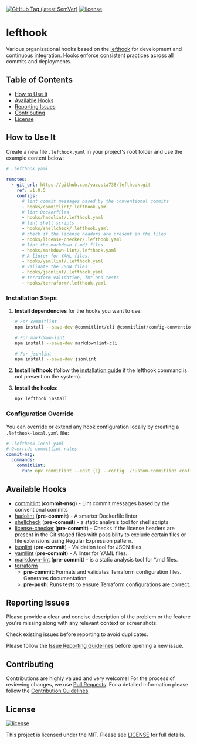 <!-- markdownlint-disable -->

[![GitHub Tag (latest SemVer)](https://img.shields.io/github/v/tag/yacosta738/lefthook.svg?label=latest&sort=semver)][releases]
[![license](https://img.shields.io/badge/license-mit-brightgreen.svg)][license]
<!-- markdownlint-restore -->

# lefthook

Various organizational hooks based on the [lefthook](https://github.com/evilmartians/lefthook)
for development and continuous integration. Hooks enforce consistent practices
across all commits and deployments.

## Table of Contents

- [How to Use It](#how-to-use-it)
- [Available Hooks](#available-hooks)
- [Reporting Issues](#reporting-issues)
- [Contributing](#contributing)
- [License](#license)

## How to Use It

Create a new file `.lefthook.yaml` in your project's root folder and use the
example content below:

```yaml
# .lefthook.yaml
---
remotes:
  - git_url: https://github.com/yacosta738/lefthook.git
    ref: v1.0.5
    configs:
      # lint commit messages based by the conventional commits
      - hooks/commitlint/.lefthook.yaml
      # lint Dockerfiles
      - hooks/hadolint/.lefthook.yaml
      # lint shell scripts
      - hooks/shellcheck/.lefthook.yaml
      # check if the license headers are present in the files
      - hooks/license-checker/.lefthook.yaml
      # lint the markdown (.md) files
      - hooks/markdown-lint/.lefthook.yaml
      # A linter for YAML files.
      - hooks/yamllint/.lefthook.yaml
      # validate the JSON files
      - hooks/jsonlint/.lefthook.yaml
      # terraform validation, fmt and tests
      - hooks/terraform/.lefthook.yaml
```

### Installation Steps

1. **Install dependencies** for the hooks you want to use:

   ```bash
   # For commitlint
   npm install --save-dev @commitlint/cli @commitlint/config-conventional
   
   # For markdown-lint  
   npm install --save-dev markdownlint-cli
   
   # For jsonlint
   npm install --save-dev jsonlint
   ```

2. **Install lefthook** (follow the [installation guide](https://github.com/evilmartians/lefthook/blob/master/docs/install.md)
   if the lefthook command is not present on the system).

3. **Install the hooks**:

   ```bash
   npx lefthook install
   ```

### Configuration Override

You can override or extend any hook configuration locally by creating a `.lefthook-local.yaml` file:

```yaml
# .lefthook-local.yaml
# Override commitlint rules
commit-msg:
  commands:
    commitlint:
      run: npx commitlint --edit {1} --config ./custom-commitlint.config.js
```

## Available Hooks

- [commitlint](./hooks/commitlint/) (**commit-msg**) - Lint commit messages
based by the conventional commits
- [hadolint](./hooks/hadolint/) (**pre-commit**) - A smarter Dockerfile linter
- [shellcheck](./hooks/shellcheck/) (**pre-commit**) - a static analysis tool
for shell scripts
- [license-checker](./hooks/license-checker/) (**pre-commit**) - Checks if the
license headers are present in the Git staged files with possibility to exclude
certain files or file extensions using Regular Expression pattern.
- [jsonlint](./hooks/jsonlint/) (**pre-commit**) - Validation tool for JSON files.
- [yamllint](./hooks/yamllint/) (**pre-commit**) - A linter for YAML files.
- [markdown-lint](./hooks/markdown-lint/) (**pre-commit**) - is a static
analysis tool for *.md files.
- [terraform](./hooks/terraform/)
  - **pre-commit**: Formats and validates Terraform configuration files.
  Generates documentation.
  - **pre-push**: Runs tests to ensure Terraform configurations are correct.


## Reporting Issues

Please provide a clear and concise description of the problem or the feature
you're missing along with any relevant context or screenshots.

Check existing issues before reporting to avoid duplicates.

Please follow the [Issue Reporting Guidelines][issues] before opening a new issue.

## Contributing

Contributions are highly valued and very welcome! For the process of reviewing
changes, we use [Pull Requests][pull-request]. For a detailed information
please follow the [Contribution Guidelines][contributing]

## License

[![license](https://img.shields.io/badge/license-mit-brightgreen.svg)][license]

This project is licensed under the MIT. Please see [LICENSE][license] for
full details.

[homepage]: https://github.com/yacosta738/lefthook
[releases]: https://github.com/yacosta738/lefthook/releases
[issues]: https://github.com/yacosta738/lefthook/issues
[pull-request]: https://github.com/yacosta738/lefthook/pulls
[contributing]: ./docs/CONTRIBUTING.md
[license]: ./LICENSE
